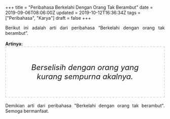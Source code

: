 +++
title = "Peribahasa Berkelahi Dengan Orang Tak Berambut"
date = 2019-09-06T08:06:00Z
updated = 2019-10-12T16:36:34Z
tags = ["Peribahasa", "Karya"]
draft = false
+++

<div dir="ltr" style="text-align: left;" trbidi="on"><div style="text-align: justify;">Berikut ini adalah arti dari peribahasa “Berkelahi dengan orang tak berambut”.</div><br /><div style="text-align: justify;"><b>Artinya:</b></div><div style="border: 2px dashed #ddd; font-size: 24px; height: auto; margin: 0 auto; padding: 50px; text-align: center; width: auto;"><i>Berselisih dengan orang yang kurang sempurna akalnya.</i></div><div style="text-align: justify;"><br /></div><div style="text-align: justify;">Demikian arti dari peribahasa "Berkelahi dengan orang tak berambut". Semoga bermanfaat.</div></div>
